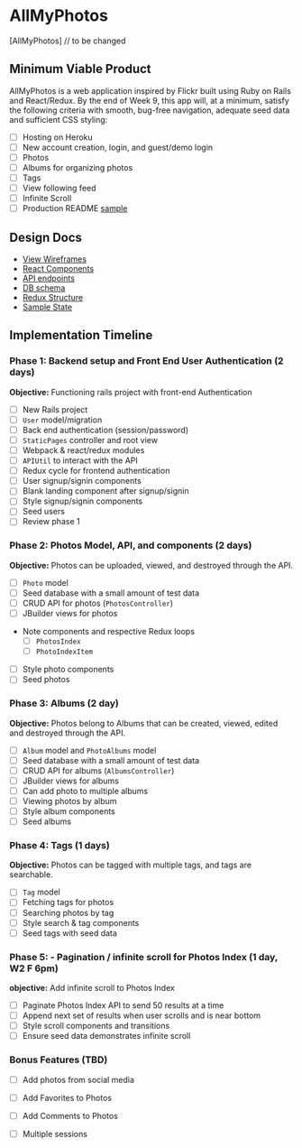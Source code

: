 # AllMyPhotos

[AllMyPhotos]  // to be changed
## Minimum Viable Product

AllMyPhotos is a web application inspired by Flickr built using Ruby on Rails and React/Redux.  By the end of Week 9, this app will, at a minimum, satisfy the following criteria with smooth, bug-free navigation, adequate seed data and sufficient CSS styling:

- [ ] Hosting on Heroku
- [ ] New account creation, login, and guest/demo login
- [ ] Photos
- [ ] Albums for organizing photos
- [ ] Tags
- [ ] View following feed
- [ ] Infinite Scroll
- [ ] Production README [sample](docs/production_readme.md) 

## Design Docs
* [View Wireframes][wireframes]
* [React Components][components]
* [API endpoints][api-endpoints]
* [DB schema][schema]
* [Redux Structure][redux-structure]
* [Sample State][sample-state]

[wireframes]: wireframes
[components]: component-heirarchy.md
[redux-structure]: redux-structure.md
[sample-state]: sample-state.md
[api-endpoints]: api-endpoints.md
[schema]: schema.md

## Implementation Timeline

### Phase 1: Backend setup and Front End User Authentication (2 days)

**Objective:** Functioning rails project with front-end Authentication

- [ ] New Rails project
- [ ] `User` model/migration
- [ ] Back end authentication (session/password)
- [ ] `StaticPages` controller and root view
- [ ] Webpack & react/redux modules
- [ ] `APIUtil` to interact with the API
- [ ] Redux cycle for frontend authentication
- [ ] User signup/signin components
- [ ] Blank landing component after signup/signin
- [ ] Style signup/signin components
- [ ] Seed users
- [ ] Review phase 1

### Phase 2: Photos Model, API, and components (2 days)

**Objective:** Photos can be uploaded, viewed, and destroyed through
the API.

- [ ] `Photo` model
- [ ] Seed database with a small amount of test data
- [ ] CRUD API for photos (`PhotosController`)
- [ ] JBuilder views for photos
- Note components and respective Redux loops
  - [ ] `PhotosIndex`
  - [ ] `PhotoIndexItem`
- [ ] Style photo components
- [ ] Seed photos

### Phase 3: Albums (2 day)

**Objective:** Photos belong to Albums that can be created, viewed, edited and destroyed through the API.

- [ ] `Album` model and `PhotoAlbums` model
- [ ] Seed database with a small amount of test data
- [ ] CRUD API for albums (`AlbumsController`)
- [ ] JBuilder views for albums
- [ ] Can add photo to multiple albums
- [ ] Viewing photos by album
- [ ] Style album components
- [ ] Seed albums

### Phase 4: Tags (1 days)

**Objective:** Photos can be tagged with multiple tags, and tags are searchable.

- [ ] `Tag` model
- [ ] Fetching tags for photos
- [ ] Searching photos by tag
- [ ] Style search & tag components
- [ ] Seed tags with seed data

### Phase 5: - Pagination / infinite scroll for Photos Index (1 day, W2 F 6pm)

**objective:** Add infinite scroll to Photos Index

- [ ] Paginate Photos Index API to send 50 results at a time
- [ ] Append next set of results when user scrolls and is near bottom
- [ ] Style scroll components and transitions
- [ ] Ensure seed data demonstrates infinite scroll

### Bonus Features (TBD)
- [ ] Add photos from social media
- [ ] Add Favorites to Photos
- [ ] Add Comments to Photos
- [ ] Multiple sessions

